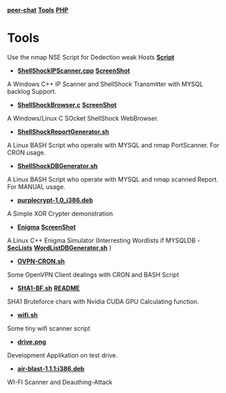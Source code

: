 **[peer-chat](../)** **[Tools](#)** **[PHP](../php/)**

# Tools

Use the nmap NSE Script for Dedection weak Hosts **[Script](https://svn.nmap.org/nmap/scripts/http-shellshock.nse)**

* **[ShellShockIPScanner.cpp](ShellShockIPScanner.cpp)** **[ScreenShot](ShellShockIPScanner.png)**

A Windows C++ IP Scanner and ShellShock Transmitter with MYSQL backlog Support.


* **[ShellShockBrowser.c](ShellShockBrowser.c)** **[ScreenShot](ShellShockBrowser.png)**

A Windows/Linux C SOcket ShellShock WebBrowser.


* **[ShellShockReportGenerator.sh](ShellShockReportGenerator.sh)**

A Linux BASH Script who operate with MYSQL and nmap PortScanner. For CRON usage.


* **[ShellShockDBGenerator.sh](ShellShockDBGenerator.sh)**

A Linux BASH Script who operate with MYSQL and nmap scanned Report. For MANUAL usage.

* **[purplecrypt-1.0_i386.deb](purplecrypt-1.0_i386.deb)**

A Simple XOR Crypter demonstration

* **[Enigma](enigma.png)** **[ScreenShot](enigma.png)**

A Linux C++ Enigma Simulator (Interresting Wordlists if MYSQLDB - **[SecLists](https://github.com/danielmiessler/SecLists/tree/master/Miscellaneous)** **[WordListDBGenerator.sh](wordlistDBGenerator.sh)** )

* **[OVPN-CRON.sh](OVPN-CRON.sh)**

Some OpenVPN Client dealings with CRON and BASH Script

* **[SHA1-BF.sh](SHA1-BF.sh)** **[README](https://github.com/smoes/SHA1-CUDA-bruteforce/)**

SHA1 Bruteforce chars with Nvidia CUDA GPU Calculating function.

* **[wifi.sh](Wifi.sh)**

Some tiny wifi scanner script

* **[drive.png](drive.png)**

Development Applikation on test drive.


* **[air-blast-1.1.1:i386.deb](air-blast-1.1.1_i386.deb)**

WI-FI Scanner and Deauthing-Attack
